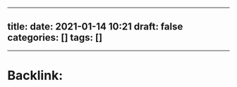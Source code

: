 # 


---
title: 
date: 2021-01-14 10:21
draft: false
categories: []
tags: []
---



---

# Backlink: 

